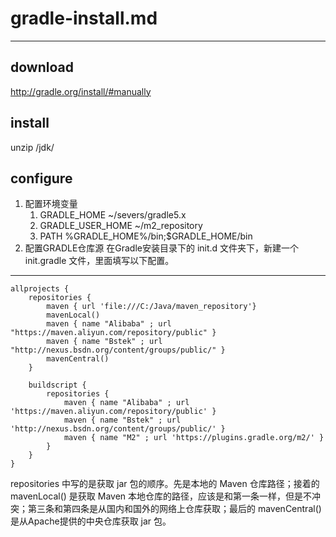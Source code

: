 # gradle-install.md
---

## download 
http://gradle.org/install/#manually

## install 
unzip /jdk/

## configure

1. 配置环境变量
	1) GRADLE_HOME 
	~/severs/gradle5.x
	2) GRADLE_USER_HOME
	~/m2_repository
	3) PATH
	%GRADLE_HOME%/bin;$GRADLE_HOME/bin
2. 配置GRADLE仓库源
在Gradle安装目录下的 init.d 文件夹下，新建一个 init.gradle 文件，里面填写以下配置。
---
	allprojects {
	    repositories {
	        maven { url 'file:///C:/Java/maven_repository'}
	        mavenLocal()
	        maven { name "Alibaba" ; url "https://maven.aliyun.com/repository/public" }
	        maven { name "Bstek" ; url "http://nexus.bsdn.org/content/groups/public/" }
	        mavenCentral()
	    }

	    buildscript { 
	        repositories { 
	            maven { name "Alibaba" ; url 'https://maven.aliyun.com/repository/public' }
	            maven { name "Bstek" ; url 'http://nexus.bsdn.org/content/groups/public/' }
	            maven { name "M2" ; url 'https://plugins.gradle.org/m2/' }
	        }
	    }
	}

repositories 中写的是获取 jar 包的顺序。先是本地的 Maven 仓库路径；接着的 mavenLocal() 是获取 Maven 本地仓库的路径，应该是和第一条一样，但是不冲突；第三条和第四条是从国内和国外的网络上仓库获取；最后的 mavenCentral() 是从Apache提供的中央仓库获取 jar 包。
